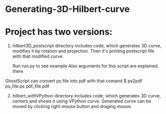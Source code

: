 # Generating-3D-Hilbert-curve

# Project has two versions:

1) hilbert3D_postscript directory includes code, which generates 3D curve, modifies it by rotation and projection. Then it's printing postscript file with that modified curve.

	Run run.py to see example 
Also arguments for this script are explained there

GhostScript can convert ps file into pdf with that comand
	$ ps2pdf ps_file.ps pdf_file.pdf


2) hilbert_withVPython directory includes code, which generates 3D curve, centers and shows it using VPython curve. Generated curve can be moved by clicking right mouse button and draging mouse.
